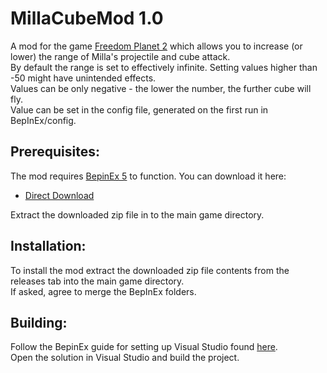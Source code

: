 # MillaCubeMod 1.0

A mod for the game [Freedom Planet 2](https://freedomplanet2.com/) which allows you to increase (or lower) the range of Milla's projectile and cube attack.  
By default the range is set to effectively infinite. Setting values higher than -50 might have unintended effects.  
Values can be only negative - the lower the number, the further cube will fly.  
Value can be set in the config file, generated on the first run in BepInEx/config.  

## Prerequisites:
The mod requires [BepinEx 5](https://github.com/BepInEx/BepInEx) to function. You can download it here:
* [Direct Download](https://github.com/BepInEx/BepInEx/releases/download/v5.4.21/BepInEx_x86_5.4.21.0.zip)  

Extract the downloaded zip file in to the main game directory.  

## Installation:
To install the mod extract the downloaded zip file contents from the releases tab into the main game directory.  
If asked, agree to merge the BepInEx folders.  

## Building:
Follow the BepinEx guide for setting up Visual Studio found [here](https://docs.bepinex.dev/master/index.html).  
Open the solution in Visual Studio and build the project.

